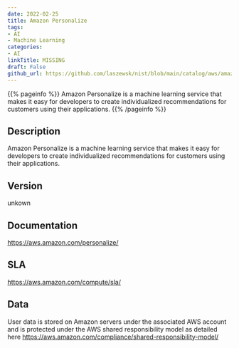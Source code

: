 ```yaml
---
date: 2022-02-25
title: Amazon Personalize
tags: 
- AI
- Machine Learning
categories: 
- AI
linkTitle: MISSING
draft: False         
github_url: https://github.com/laszewsk/nist/blob/main/catalog/aws/amazon-personalize.yaml
---
```


{{% pageinfo %}}
Amazon Personalize is a machine learning service that makes it easy for developers to create individualized recommendations for customers using their applications.
{{% /pageinfo %}}

## Description

Amazon Personalize is a machine learning service that makes it easy for developers to create individualized recommendations for customers using their applications.

## Version

unkown

## Documentation

https://aws.amazon.com/personalize/

## SLA

https://aws.amazon.com/compute/sla/

## Data

User data is stored on Amazon servers under the associated AWS account and is protected under the AWS shared responsibility model as detailed here https://aws.amazon.com/compliance/shared-responsibility-model/
